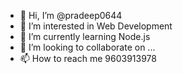 - 👋 Hi, I’m @pradeep0644
- 👀 I’m interested in Web Development
- 🌱 I’m currently learning Node.js
- 💞️ I’m looking to collaborate on ...
- 📫 How to reach me 9603913978

<!---
pradeep0644/pradeep0644 is a ✨ special ✨ repository because its `README.md` (this file) appears on your GitHub profile.
You can click the Preview link to take a look at your changes.
--->
